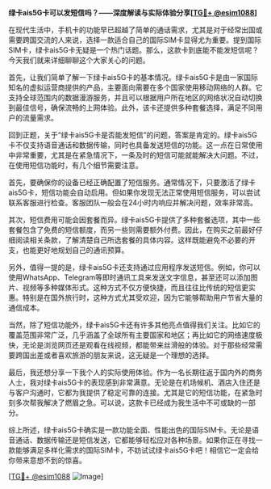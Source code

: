 **绿卡ais5G卡可以发短信吗？——深度解读与实际体验分享[[TG💪+ @esim1088](https://t.me/s/esim1088)]**

在现代生活中，手机卡的功能早已超越了简单的通话需求，尤其是对于经常出国或需要跨国交流的人来说，选择一款适合自己的国际SIM卡显得尤为重要。提到国际SIM卡，绿卡ais5G卡无疑是一个热门话题。那么，这款卡到底能不能发短信呢？今天我们就来详细聊聊这个大家关心的问题。

首先，让我们简单了解一下绿卡ais5G卡的基本情况。绿卡ais5G卡是由一家国际知名的虚拟运营商提供的产品，主要面向需要在多个国家使用移动网络的人群。它支持全球范围内的数据漫游服务，并且可以根据用户所在地区的网络状况自动切换到最佳信号，确保流畅的上网体验。此外，该卡还提供多种套餐选择，满足不同用户的流量需求。

回到正题，关于“绿卡ais5G卡是否能发短信”的问题，答案是肯定的。绿卡ais5G卡不仅支持语音通话和数据传输，同时也具备发送短信的功能。这一点在日常使用中非常重要，尤其是在紧急情况下，一条及时的短信可能就能解决大问题。不过，在使用短信功能时，有几个细节需要注意。

首先，要确保你的设备已经正确配置了短信服务。通常情况下，只要激活了绿卡ais5G卡，短信功能会自动启用。但如果你发现无法正常使用短信服务，可以尝试联系客服进行检查。客服团队一般会在24小时内响应并解决问题，效率非常高。

其次，短信费用可能会因套餐而异。绿卡ais5G卡提供了多种套餐选项，其中一些套餐包含了免费的短信额度，而另一些则需要额外付费。因此，在购买之前最好仔细阅读相关条款，了解清楚自己所选套餐的具体内容。这样既能避免不必要的开支，也能更好地规划自己的通讯预算。

另外，值得一提的是，绿卡ais5G卡还支持通过应用程序发送短信。例如，你可以使用WhatsApp、Telegram等即时通讯工具来发送文字信息，甚至还可以添加图片、视频等多种媒体形式。这种方式不仅方便快捷，而且往往比传统的短信更实惠。特别是在国外旅行时，这种方式尤其受欢迎，因为它能够帮助用户节省大量的通信成本。

当然，除了短信功能外，绿卡ais5G卡还有许多其他亮点值得我们关注。比如它的覆盖范围非常广泛，几乎涵盖了全球所有主要国家和地区；再比如它的网络速度极快，无论是浏览网页还是观看在线视频，都能带来丝滑般的体验。对于那些经常需要跨国出差或者喜欢旅游的朋友来说，这无疑是一个理想的选择。

最后，我还想分享一下我个人的实际使用体验。作为一名长期往返于国内外的商务人士，我对绿卡ais5G卡的表现感到非常满意。无论是在机场候机、酒店入住还是与客户沟通时，它都为我提供了稳定可靠的连接。尤其是它的短信功能，在紧急时刻多次帮我解决了燃眉之急。可以说，这款卡已经成为我生活中不可或缺的一部分。

综上所述，绿卡ais5G卡确实是一款功能全面、性能出色的国际SIM卡。无论是语音通话、数据传输还是短信发送，它都能够轻松应对各种场景。如果你正在寻找一款能够满足多样化需求的国际SIM卡，不妨试试绿卡ais5G卡吧！相信它一定会给你带来意想不到的惊喜。

[[TG💪+ @esim1088](https://t.me/s/esim1088) ![Image](https://i.postimg.cc/4NQfJmqS/Snipaste-2025-05-13-00-14-12.png)]